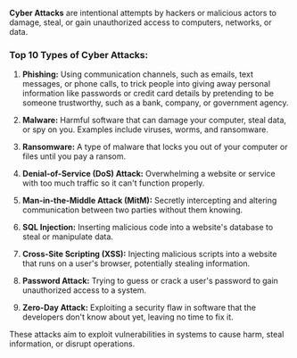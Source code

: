**Cyber Attacks** are intentional attempts by hackers or malicious actors to damage, steal, or gain unauthorized access to computers, networks, or data.

### Top 10 Types of Cyber Attacks:

1. **Phishing:** Using communication channels, such as emails, text messages, or phone calls, to trick people into giving away personal information like passwords or credit card details by pretending to be someone trustworthy, such as a bank, company, or government agency.

2. **Malware:** Harmful software that can damage your computer, steal data, or spy on you. Examples include viruses, worms, and ransomware.

3. **Ransomware:** A type of malware that locks you out of your computer or files until you pay a ransom.

4. **Denial-of-Service (DoS) Attack:** Overwhelming a website or service with too much traffic so it can't function properly.

5. **Man-in-the-Middle Attack (MitM):** Secretly intercepting and altering communication between two parties without them knowing.

6. **SQL Injection:** Inserting malicious code into a website's database to steal or manipulate data.

7. **Cross-Site Scripting (XSS):** Injecting malicious scripts into a website that runs on a user's browser, potentially stealing information.

8. **Password Attack:** Trying to guess or crack a user's password to gain unauthorized access to a system.

9. **Zero-Day Attack:** Exploiting a security flaw in software that the developers don't know about yet, leaving no time to fix it.

These attacks aim to exploit vulnerabilities in systems to cause harm, steal information, or disrupt operations.

